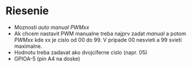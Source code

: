 # Riesenie
- Moznosti $auto$ $manual$ $PWMxx$
- Ak chcem nastavit PWM manualne treba najprv zadat $manual$ a potom $PWMxx$ kde xx je cislo od 00 do 99. V pripade 00 nesvieti a 99 svieti maximalne.
- Hodnotu treba zadavat ako dvojciferne cislo (napr. 05)
- GPIOA-5 (pin A4 na doske)
